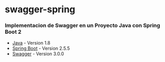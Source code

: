 # swagger-spring

### Implementacion de Swagger en un Proyecto Java con Spring Boot 2

* [Java]() - Version 1.8
* [Spring Boot]() - Version 2.5.5
* [Swagger]() - Version 3.0.0

